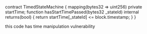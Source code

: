 contract TimedStateMachine {
    mapping(bytes32 => uint256) private startTime;
    function hasStartTimePassed(bytes32 _stateId) internal returns(bool) {
        return startTime[_stateId] <= block.timestamp;
    }
}

 this code has time manipulation vulnerability